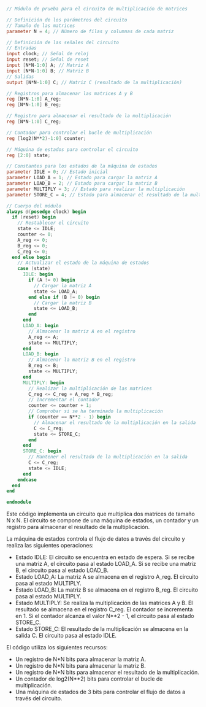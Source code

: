 ```verilog
// Módulo de prueba para el circuito de multiplicación de matrices

// Definición de los parámetros del circuito
// Tamaño de las matrices
parameter N = 4; // Número de filas y columnas de cada matriz

// Definición de las señales del circuito
// Entradas
input clock; // Señal de reloj
input reset; // Señal de reset
input [N*N-1:0] A; // Matriz A
input [N*N-1:0] B; // Matriz B
// Salidas
output [N*N-1:0] C; // Matriz C (resultado de la multiplicación)

// Registros para almacenar las matrices A y B
reg [N*N-1:0] A_reg;
reg [N*N-1:0] B_reg;

// Registro para almacenar el resultado de la multiplicación
reg [N*N-1:0] C_reg;

// Contador para controlar el bucle de multiplicación
reg [log2(N**2)-1:0] counter;

// Máquina de estados para controlar el circuito
reg [2:0] state;

// Constantes para los estados de la máquina de estados
parameter IDLE = 0; // Estado inicial
parameter LOAD_A = 1; // Estado para cargar la matriz A
parameter LOAD_B = 2; // Estado para cargar la matriz B
parameter MULTIPLY = 3; // Estado para realizar la multiplicación
parameter STORE_C = 4; // Estado para almacenar el resultado de la multiplicación

// Cuerpo del módulo
always @(posedge clock) begin
  if (reset) begin
    // Restablecer el circuito
    state <= IDLE;
    counter <= 0;
    A_reg <= 0;
    B_reg <= 0;
    C_reg <= 0;
  end else begin
    // Actualizar el estado de la máquina de estados
    case (state)
      IDLE: begin
        if (A != 0) begin
          // Cargar la matriz A
          state <= LOAD_A;
        end else if (B != 0) begin
          // Cargar la matriz B
          state <= LOAD_B;
        end
      end
      LOAD_A: begin
        // Almacenar la matriz A en el registro
        A_reg <= A;
        state <= MULTIPLY;
      end
      LOAD_B: begin
        // Almacenar la matriz B en el registro
        B_reg <= B;
        state <= MULTIPLY;
      end
      MULTIPLY: begin
        // Realizar la multiplicación de las matrices
        C_reg <= C_reg + A_reg * B_reg;
        // Incrementar el contador
        counter <= counter + 1;
        // Comprobar si se ha terminado la multiplicación
        if (counter == N**2 - 1) begin
          // Almacenar el resultado de la multiplicación en la salida
          C <= C_reg;
          state <= STORE_C;
        end
      end
      STORE_C: begin
        // Mantener el resultado de la multiplicación en la salida
        C <= C_reg;
        state <= IDLE;
      end
    endcase
  end
end

endmodule
```

Este código implementa un circuito que multiplica dos matrices de tamaño N x N. El circuito se compone de una máquina de estados, un contador y un registro para almacenar el resultado de la multiplicación.

La máquina de estados controla el flujo de datos a través del circuito y realiza las siguientes operaciones:

* Estado IDLE: El circuito se encuentra en estado de espera. Si se recibe una matriz A, el circuito pasa al estado LOAD_A. Si se recibe una matriz B, el circuito pasa al estado LOAD_B.
* Estado LOAD_A: La matriz A se almacena en el registro A_reg. El circuito pasa al estado MULTIPLY.
* Estado LOAD_B: La matriz B se almacena en el registro B_reg. El circuito pasa al estado MULTIPLY.
* Estado MULTIPLY: Se realiza la multiplicación de las matrices A y B. El resultado se almacena en el registro C_reg. El contador se incrementa en 1. Si el contador alcanza el valor N**2 - 1, el circuito pasa al estado STORE_C.
* Estado STORE_C: El resultado de la multiplicación se almacena en la salida C. El circuito pasa al estado IDLE.

El código utiliza los siguientes recursos:

* Un registro de N*N bits para almacenar la matriz A.
* Un registro de N*N bits para almacenar la matriz B.
* Un registro de N*N bits para almacenar el resultado de la multiplicación.
* Un contador de log2(N**2) bits para controlar el bucle de multiplicación.
* Una máquina de estados de 3 bits para controlar el flujo de datos a través del circuito.